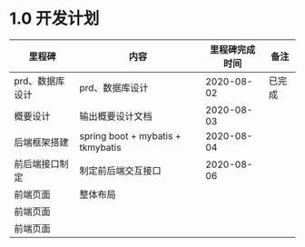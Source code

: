 # 1.0 开发计划

|里程碑|内容|里程碑完成时间|备注
|----|--- | ---- | ----
|prd、数据库设计|prd、数据库设计|2020-08-02| 已完成
|概要设计|输出概要设计文档| 2020-08-03 |
|后端框架搭建|spring boot + mybatis + tkmybatis|2020-08-04
|前后端接口制定|制定前后端交互接口|2020-08-06
|前端页面|整体布局||
|前端页面|||
|前端页面|||


